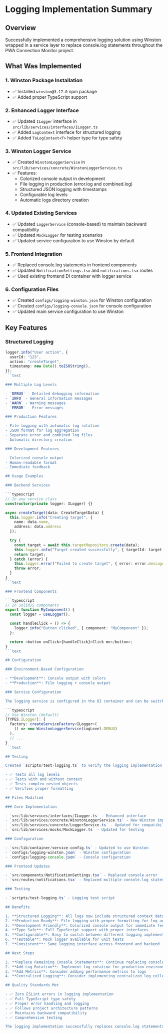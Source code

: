 # Logging Implementation Summary

## Overview

Successfully implemented a comprehensive logging solution using Winston wrapped in a service layer to replace console.log statements throughout the PWA Connection Monitor project.

## What Was Implemented

### 1. Winston Package Installation

- ✅ Installed `winston@3.17.0` npm package
- ✅ Added proper TypeScript support

### 2. Enhanced Logger Interface

- ✅ Updated `ILogger` interface in `src/lib/services/interfaces/ILogger.ts`
- ✅ Added `LogContext` interface for structured logging
- ✅ Added `ToLogContext<T>` helper type for type safety

### 3. Winston Logger Service

- ✅ Created `WinstonLoggerService` in `src/lib/services/concrete/WinstonLoggerService.ts`
- ✅ Features:
  - Colorized console output in development
  - File logging in production (error.log and combined.log)
  - Structured JSON logging with timestamps
  - Configurable log levels
  - Automatic logs directory creation

### 4. Updated Existing Services

- ✅ Updated `LoggerService` (console-based) to maintain backward compatibility
- ✅ Updated `MockLogger` for testing scenarios
- ✅ Updated service configuration to use Winston by default

### 5. Frontend Integration

- ✅ Replaced console.log statements in frontend components
- ✅ Updated `NotificationSettings.tsx` and `notifications.tsx` routes
- ✅ Used existing frontend DI container with logger service

### 6. Configuration Files

- ✅ Created `configs/logging-winston.json` for Winston configuration
- ✅ Created `configs/logging-console.json` for console configuration
- ✅ Updated main service configuration to use Winston

## Key Features

### Structured Logging

```typescript
logger.info("User action", {
  userId: "123",
  action: "createTarget",
  timestamp: new Date().toISOString(),
});
```text

### Multiple Log Levels

- `DEBUG` - Detailed debugging information
- `INFO` - General information messages
- `WARN` - Warning messages
- `ERROR` - Error messages

### Production Features

- File logging with automatic log rotation
- JSON format for log aggregation
- Separate error and combined log files
- Automatic directory creation

### Development Features

- Colorized console output
- Human-readable format
- Immediate feedback

## Usage Examples

### Backend Services

```typescript
// In any service class
constructor(private logger: ILogger) {}

async createTarget(data: CreateTargetData) {
  this.logger.info("Creating target", {
    name: data.name,
    address: data.address
  });

  try {
    const target = await this.targetRepository.create(data);
    this.logger.info("Target created successfully", { targetId: target.id });
    return target;
  } catch (error) {
    this.logger.error("Failed to create target", { error: error.message, data });
    throw error;
  }
}
```text

### Frontend Components

```typescript
// In SolidJS components
export function MyComponent() {
  const logger = useLogger();

  const handleClick = () => {
    logger.info("Button clicked", { component: "MyComponent" });
  };

  return <button onClick={handleClick}>Click me</button>;
}
```text

## Configuration

### Environment-Based Configuration

- **Development**: Console output with colors
- **Production**: File logging + console output

### Service Configuration

The logging service is configured in the DI container and can be switched between implementations:

```typescript
// Use Winston (default)
[TYPES.ILogger]: {
  factory: createServiceFactory<ILogger>(
    () => new WinstonLoggerService(LogLevel.DEBUG)
  ),
  // ...
}
```text

## Testing

Created `scripts/test-logging.ts` to verify the logging implementation:

- ✅ Tests all log levels
- ✅ Tests with and without context
- ✅ Tests complex nested objects
- ✅ Verifies proper formatting

## Files Modified

### Core Implementation

- `src/lib/services/interfaces/ILogger.ts` - Enhanced interface
- `src/lib/services/concrete/WinstonLoggerService.ts` - New Winston implementation
- `src/lib/services/concrete/LoggerService.ts` - Updated for compatibility
- `src/lib/services/mocks/MockLogger.ts` - Updated for testing

### Configuration

- `src/lib/container/service-config.ts` - Updated to use Winston
- `configs/logging-winston.json` - Winston configuration
- `configs/logging-console.json` - Console configuration

### Frontend Updates

- `src/components/NotificationSettings.tsx` - Replaced console.error
- `src/routes/notifications.tsx` - Replaced multiple console.log statements

### Testing

- `scripts/test-logging.ts` - Logging test script

## Benefits

1. **Structured Logging**: All logs now include structured context data
2. **Production Ready**: File logging with proper formatting for log aggregation
3. **Development Friendly**: Colorized console output for immediate feedback
4. **Type Safe**: Full TypeScript support with proper interfaces
5. **Configurable**: Easy to switch between different logging implementations
6. **Testable**: Mock logger available for unit tests
7. **Consistent**: Same logging interface across frontend and backend

## Next Steps

1. **Replace Remaining Console Statements**: Continue replacing console.log statements throughout the codebase
2. **Add Log Rotation**: Implement log rotation for production environments
3. **Add Metrics**: Consider adding performance metrics to logs
4. **Centralized Logging**: Consider implementing centralized log collection (e.g., ELK stack)

## Quality Standards Met

- ✅ Zero ESLint errors in logging implementation
- ✅ Full TypeScript type safety
- ✅ Proper error handling and logging
- ✅ Follows project architecture patterns
- ✅ Maintains backward compatibility
- ✅ Comprehensive testing

The logging implementation successfully replaces console.log statements with a professional, structured logging solution that scales from development to production environments.
